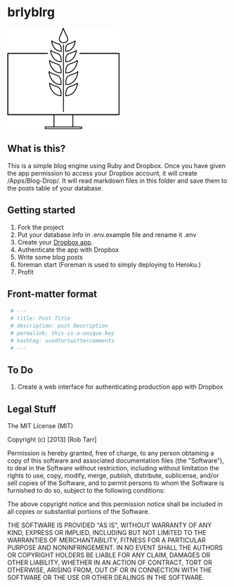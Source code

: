 # brlyblrg
![brlyblrg logo](docs/img/brlyblrg-logo.png "brlyblrg logo")


## What is this?

This is a simple blog engine using Ruby and Dropbox. Once you have given the app permission to access your Dropbox account, it will create /Apps/Blog-Drop/. It will read markdown files in this folder and save them to the posts table of your database.

## Getting started
1. Fork the project
2. Put your database info in .env.example file and rename it .env
3. Create your [Dropbox app](docs/CreateDropboxApp.pdf).
3. Authenticate the app with Dropbox
4. Write some blog posts
5. foreman start (Foreman is used to simply deploying to Heroku.)
6. Profit

## Front-matter format

```YAML
 # ---
 # title: Post Title
 # description: post Description
 # permalink: this-is-a-unique-key
 # hashtag: usedfortwittercomments
 # ---
```

## To Do
1. Create a web interface for authenticating production app with Dropbox


## Legal Stuff
The MIT License (MIT)

Copyright (c) [2013] [Rob Tarr]

Permission is hereby granted, free of charge, to any person obtaining a copy of
this software and associated documentation files (the "Software"), to deal in
the Software without restriction, including without limitation the rights to
use, copy, modify, merge, publish, distribute, sublicense, and/or sell copies of
the Software, and to permit persons to whom the Software is furnished to do so,
subject to the following conditions:

The above copyright notice and this permission notice shall be included in all
copies or substantial portions of the Software.

THE SOFTWARE IS PROVIDED "AS IS", WITHOUT WARRANTY OF ANY KIND, EXPRESS OR
IMPLIED, INCLUDING BUT NOT LIMITED TO THE WARRANTIES OF MERCHANTABILITY, FITNESS
FOR A PARTICULAR PURPOSE AND NONINFRINGEMENT. IN NO EVENT SHALL THE AUTHORS OR
COPYRIGHT HOLDERS BE LIABLE FOR ANY CLAIM, DAMAGES OR OTHER LIABILITY, WHETHER
IN AN ACTION OF CONTRACT, TORT OR OTHERWISE, ARISING FROM, OUT OF OR IN
CONNECTION WITH THE SOFTWARE OR THE USE OR OTHER DEALINGS IN THE SOFTWARE.